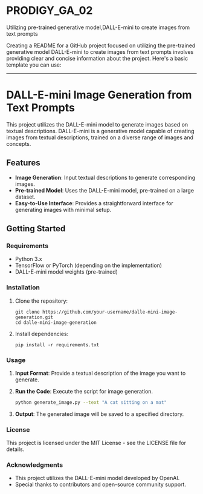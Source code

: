 # PRODIGY_GA_02
Utilizing pre-trained generative model,DALL-E-mini to create images from text prompts

Creating a README for a GitHub project focused on utilizing the pre-trained generative model DALL-E-mini to create images from text prompts involves providing clear and concise information about the project. Here's a basic template you can use:

---

# DALL-E-mini Image Generation from Text Prompts

This project utilizes the DALL-E-mini model to generate images based on textual descriptions. DALL-E-mini is a generative model capable of creating images from textual descriptions, trained on a diverse range of images and concepts.

## Features

- **Image Generation**: Input textual descriptions to generate corresponding images.
- **Pre-trained Model**: Uses the DALL-E-mini model, pre-trained on a large dataset.
- **Easy-to-Use Interface**: Provides a straightforward interface for generating images with minimal setup.

## Getting Started

### Requirements

- Python 3.x
- TensorFlow or PyTorch (depending on the implementation)
- DALL-E-mini model weights (pre-trained)

### Installation

1. Clone the repository:

   ```
   git clone https://github.com/your-username/dalle-mini-image-generation.git
   cd dalle-mini-image-generation
   ```

2. Install dependencies:

   ```
   pip install -r requirements.txt
   ```

### Usage

1. **Input Format**: Provide a textual description of the image you want to generate.
   
2. **Run the Code**: Execute the script for image generation.

   ```bash
   python generate_image.py --text "A cat sitting on a mat"
   ```

3. **Output**: The generated image will be saved to a specified directory.

### License

This project is licensed under the MIT License - see the LICENSE file for details.

### Acknowledgments

- This project utilizes the DALL-E-mini model developed by OpenAI.
- Special thanks to contributors and open-source community support.
